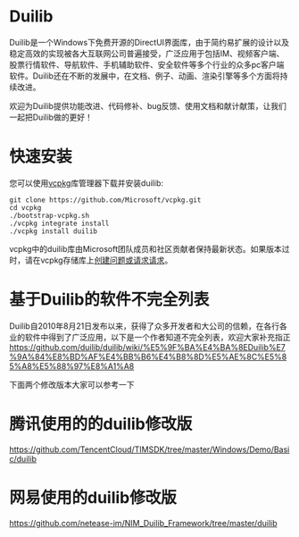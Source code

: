 # Duilib

Duilib是一个Windows下免费开源的DirectUI界面库，由于简约易扩展的设计以及稳定高效的实现被各大互联网公司普遍接受，广泛应用于包括IM、视频客户端、股票行情软件、导航软件、手机辅助软件、安全软件等多个行业的众多pc客户端软件。Duilib还在不断的发展中，在文档、例子、动画、渲染引擎等多个方面将持续改进。

欢迎为Duilib提供功能改进、代码修补、bug反馈、使用文档和献计献策，让我们一起把Duilib做的更好！

# 快速安装

您可以使用[vcpkg](https://github.com/Microsoft/vcpkg)库管理器下载并安装duilib:

    git clone https://github.com/Microsoft/vcpkg.git
    cd vcpkg
    ./bootstrap-vcpkg.sh
    ./vcpkg integrate install
    ./vcpkg install duilib

vcpkg中的duilib库由Microsoft团队成员和社区贡献者保持最新状态。如果版本过时，请在vcpkg存储库上[创建问题或请求请求](https://github.com/Microsoft/vcpkg)。

# 基于Duilib的软件不完全列表
Duilib自2010年8月21日发布以来，获得了众多开发者和大公司的信赖，在各行各业的软件中得到了广泛应用，以下是一个作者知道不完全列表，欢迎大家补充指正
https://github.com/duilib/duilib/wiki/%E5%9F%BA%E4%BA%8EDuilib%E7%9A%84%E8%BD%AF%E4%BB%B6%E4%B8%8D%E5%AE%8C%E5%85%A8%E5%88%97%E8%A1%A8

下面两个修改版本大家可以参考一下

# 腾讯使用的的duilib修改版
https://github.com/TencentCloud/TIMSDK/tree/master/Windows/Demo/Basic/duilib

# 网易使用的duilib修改版
https://github.com/netease-im/NIM_Duilib_Framework/tree/master/duilib
